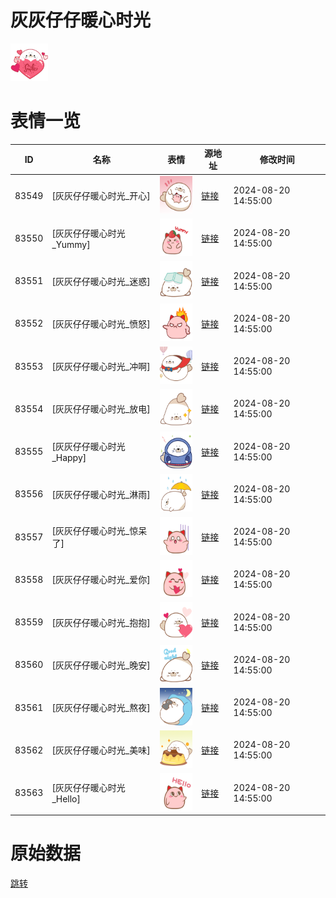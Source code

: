 # 灰灰仔仔暖心时光

<img src="./cover.png" height="60" alt="cover" />

# 表情一览

|ID|名称|表情|源地址|修改时间|
|----|----|----|----|----|
|83549|[灰灰仔仔暖心时光_开心]|<img src="./pic/083549_%5B灰灰仔仔暖心时光_开心%5D.png" height="60" alt="开心"/>|[链接](https://i0.hdslb.com/bfs/garb/3aaf93e74dd73b278f904b91a6aeb8963d021f20.png)|2024-08-20 14:55:00|
|83550|[灰灰仔仔暖心时光_Yummy]|<img src="./pic/083550_%5B灰灰仔仔暖心时光_Yummy%5D.png" height="60" alt="Yummy"/>|[链接](https://i0.hdslb.com/bfs/garb/fdf6d824d1f5ba5972ff4a67912795c9261b08d8.png)|2024-08-20 14:55:00|
|83551|[灰灰仔仔暖心时光_迷惑]|<img src="./pic/083551_%5B灰灰仔仔暖心时光_迷惑%5D.png" height="60" alt="迷惑"/>|[链接](https://i0.hdslb.com/bfs/garb/39dfb3004ac0cbc250398fd94fdd0ea5729c8099.png)|2024-08-20 14:55:00|
|83552|[灰灰仔仔暖心时光_愤怒]|<img src="./pic/083552_%5B灰灰仔仔暖心时光_愤怒%5D.png" height="60" alt="愤怒"/>|[链接](https://i0.hdslb.com/bfs/garb/ad035bc9ddf0b45118abf583cb2c311d8c37097a.png)|2024-08-20 14:55:00|
|83553|[灰灰仔仔暖心时光_冲啊]|<img src="./pic/083553_%5B灰灰仔仔暖心时光_冲啊%5D.png" height="60" alt="冲啊"/>|[链接](https://i0.hdslb.com/bfs/garb/454cded8dcd80b3252d897070912a0d0ab5927c7.png)|2024-08-20 14:55:00|
|83554|[灰灰仔仔暖心时光_放电]|<img src="./pic/083554_%5B灰灰仔仔暖心时光_放电%5D.png" height="60" alt="放电"/>|[链接](https://i0.hdslb.com/bfs/garb/2b068259c4b4e6c56836d3e4ab40523e963007c0.png)|2024-08-20 14:55:00|
|83555|[灰灰仔仔暖心时光_Happy]|<img src="./pic/083555_%5B灰灰仔仔暖心时光_Happy%5D.png" height="60" alt="Happy"/>|[链接](https://i0.hdslb.com/bfs/garb/46fcfc8ff2ee29c16e1dbd59e12115c52d2eac89.png)|2024-08-20 14:55:00|
|83556|[灰灰仔仔暖心时光_淋雨]|<img src="./pic/083556_%5B灰灰仔仔暖心时光_淋雨%5D.png" height="60" alt="淋雨"/>|[链接](https://i0.hdslb.com/bfs/garb/c0648c955f7e609bf2f9c664f7e7bb93ff3ff672.png)|2024-08-20 14:55:00|
|83557|[灰灰仔仔暖心时光_惊呆了]|<img src="./pic/083557_%5B灰灰仔仔暖心时光_惊呆了%5D.png" height="60" alt="惊呆了"/>|[链接](https://i0.hdslb.com/bfs/garb/a424a732910f73f3fe01a277d689efe6d73b8035.png)|2024-08-20 14:55:00|
|83558|[灰灰仔仔暖心时光_爱你]|<img src="./pic/083558_%5B灰灰仔仔暖心时光_爱你%5D.png" height="60" alt="爱你"/>|[链接](https://i0.hdslb.com/bfs/garb/0b60b4226a20a2028964b4a8317c9f1ebf9fffee.png)|2024-08-20 14:55:00|
|83559|[灰灰仔仔暖心时光_抱抱]|<img src="./pic/083559_%5B灰灰仔仔暖心时光_抱抱%5D.png" height="60" alt="抱抱"/>|[链接](https://i0.hdslb.com/bfs/garb/d6e67a2339fed41a473e9827d0b503f3d2883691.png)|2024-08-20 14:55:00|
|83560|[灰灰仔仔暖心时光_晚安]|<img src="./pic/083560_%5B灰灰仔仔暖心时光_晚安%5D.png" height="60" alt="晚安"/>|[链接](https://i0.hdslb.com/bfs/garb/ced24de7fbc647f5088727e376433cc49b4df97b.png)|2024-08-20 14:55:00|
|83561|[灰灰仔仔暖心时光_熬夜]|<img src="./pic/083561_%5B灰灰仔仔暖心时光_熬夜%5D.png" height="60" alt="熬夜"/>|[链接](https://i0.hdslb.com/bfs/garb/825f8da3feb4d5dd02e6eec0308f2fd4442ea754.png)|2024-08-20 14:55:00|
|83562|[灰灰仔仔暖心时光_美味]|<img src="./pic/083562_%5B灰灰仔仔暖心时光_美味%5D.png" height="60" alt="美味"/>|[链接](https://i0.hdslb.com/bfs/garb/ac6d3175a998da607cd4289c5570accd254945be.png)|2024-08-20 14:55:00|
|83563|[灰灰仔仔暖心时光_Hello]|<img src="./pic/083563_%5B灰灰仔仔暖心时光_Hello%5D.png" height="60" alt="Hello"/>|[链接](https://i0.hdslb.com/bfs/garb/526613056e2f1dc204158f183ab7e9c95cd1d267.png)|2024-08-20 14:55:00|

# 原始数据

[跳转](./raw.json)

